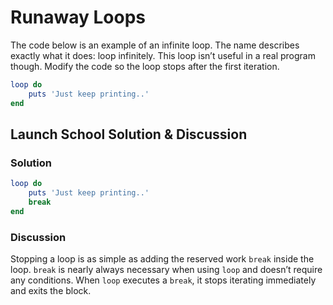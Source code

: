 # Runaway Loops
The code below is an example of an infinite loop. The name describes exactly what it does: loop infinitely. This loop isn’t useful in a real program though. Modify the code so the loop stops after the first iteration.

```rb 
loop do 
	puts 'Just keep printing..'
end
```

## Launch School Solution & Discussion
### Solution

```rb
loop do 
	puts 'Just keep printing..'
	break
end
```

### Discussion

Stopping a loop is as simple as adding the reserved work `break` inside the loop. `break` is nearly always necessary when using `loop` and doesn’t require any conditions. When `loop` executes a `break`, it stops iterating immediately and exits the block.